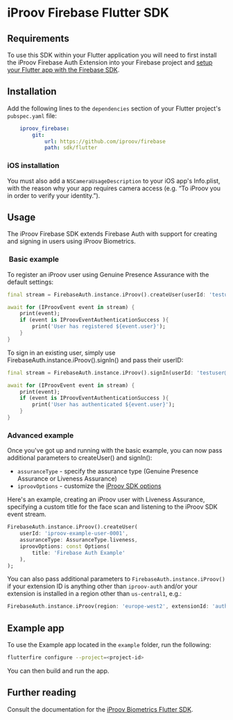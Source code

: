 # iProov Firebase Flutter SDK

## Requirements

To use this SDK within your Flutter application you will need to first install the iProov Firebase Auth Extension into your Firebase project and [setup your Flutter app with the Firebase SDK](https://firebase.google.com/docs/flutter/setup).

## Installation

Add the following lines to the `dependencies` section of your Flutter project's `pubspec.yaml` file:

```yaml
    iproov_firebase:   
        git:
            url: https://github.com/iproov/firebase
            path: sdk/flutter
```

### iOS installation

You must also add a `NSCameraUsageDescription` to your iOS app's Info.plist, with the reason why your app requires camera access (e.g. “To iProov you in order to verify your identity.”).

## Usage

The iProov Firebase SDK extends Firebase Auth with support for creating and signing in users using iProov Biometrics.

###  Basic example

To register an iProov user using Genuine Presence Assurance with the default settings:

```dart
final stream = FirebaseAuth.instance.iProov().createUser(userId: 'testuser@example.com');

await for (IProovEvent event in stream) {
    print(event); 
    if (event is IProovEventAuthenticationSuccess ){
        print('User has registered ${event.user}');
    }
}
```

To sign in an existing user, simply use FirebaseAuth.instance.iProov().signIn() and pass their userID:

```dart
final stream = FirebaseAuth.instance.iProov().signIn(userId: 'testuser@example.com');

await for (IProovEvent event in stream) {
    print(event); 
    if (event is IProovEventAuthenticationSuccess ){
        print('User has authenticated ${event.user}');
    }
}
```

### Advanced example

Once you've got up and running with the basic example, you can now pass additional parameters to createUser() and signIn():

- `assuranceType` - specify the assurance type (Genuine Presence Assurance or Liveness Assurance)
- `iproovOptions` - customize the [iProov SDK options](https://github.com/iproov/flutter?tab=readme-ov-file#options)

Here's an example, creating an iProov user with Liveness Assurance, specifying a custom title for the face scan and listening to the iProov SDK event stream.

```dart
FirebaseAuth.instance.iProov().createUser(
    userId: 'iproov-example-user-0001',
    assuranceType: AssuranceType.liveness,
    iproovOptions: const Options(
        title: 'Firebase Auth Example'
    ),
);
```
You can also pass additional parameters to `FirebaseAuth.instance.iProov()` if your extension ID is anything other than `iproov-auth` and/or your extension is installed in a region other than `us-central1`, e.g.:

```dart
FirebaseAuth.instance.iProov(region: 'europe-west2', extensionId: 'auth-iproov-3bau').signIn(userId: 'testuser@example.com');
```

## Example app

To use the Example app located in the `example` folder, run the following:

```sh
flutterfire configure --project=<project-id>
```

You can then build and run the app.

## Further reading

Consult the documentation for the [iProov Biometrics Flutter SDK](https://github.com/iProov/flutter).